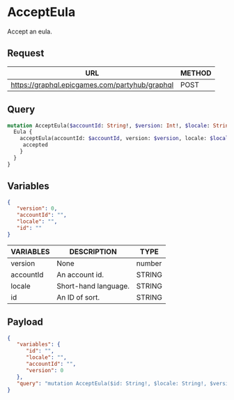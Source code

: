 # AcceptEula

Accept an eula.

## Request
| URL | METHOD |
| - | - |
| https://graphql.epicgames.com/partyhub/graphql | POST |

## Query
```graphql
mutation AcceptEula($accountId: String!, $version: Int!, $locale: String!, $id: String!) {
  Eula {
    acceptEula(accountId: $accountId, version: $version, locale: $locale, id: $id) {
     accepted
    }
  }
}
```

## Variables
```json
{
   "version": 0,
   "accountId": "",
   "locale": "",
   "id": ""
}
```
| VARIABLES | DESCRIPTION | TYPE |
| - | - | - |
| version | None | number |
| accountId | An account id. | STRING |
| locale | Short-hand language. | STRING |
| id | An ID of sort. | STRING |

## Payload
```json
{
   "variables": {
      "id": "",
      "locale": "",
      "accountId": "",
      "version": 0
   },
   "query": "mutation AcceptEula($id: String!, $locale: String!, $version: Int!, $accountId: String!) { Eula { acceptEula(id: $id, locale: $locale, version: $version, accountId: $accountId) { accepted } } }"
}
```